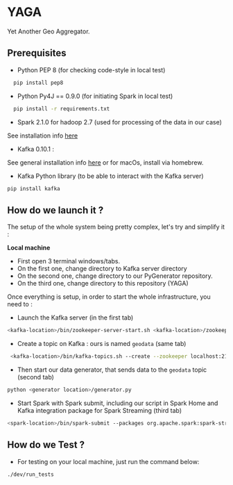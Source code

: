# YAGA
Yet Another Geo Aggregator.

## Prerequisites
- Python PEP 8 (for checking code-style in local test)

```bash
  pip install pep8
```
- Python Py4J == 0.9.0 (for initiating Spark in local test)

```bash
  pip install -r requirements.txt
```
-   Spark 2.1.0 for hadoop 2.7 (used for processing of the data in our case) 

 See installation info [here](http://spark.apache.org)

-   Kafka 0.10.1  : 

See general installation info [here](https://kafka.apache.org/quickstart) or for macOs, install via homebrew.

-   Kafka Python library (to be able to interact with the Kafka server)

```bash
pip install kafka
```
  
## How do we launch it ?   

The setup of the whole system being pretty complex, let's try and simplify it : 

**Local machine**

- First open 3 terminal windows/tabs.
- On the first one, change directory to Kafka server directory
- On the second one, change directory to our PyGenerator repository.
- On the third one, change directory to this repository (YAGA)

Once everything is setup, in order to start the whole infrastructure, you need to : 

- Launch the Kafka server (in the first tab)

```bash
<kafka-location>/bin/zookeeper-server-start.sh <kafka-location>/zookeeper.properties & <kafka-location>/bin/kafka-server-start.sh <kafka-location>/server.properties
```

- Create a topic on Kafka : ours is named `geodata` (same tab)

```bash
 <kafka-location>/bin/kafka-topics.sh --create --zookeeper localhost:2181 --replication-factor 1 --partitions 1 --topic <topic>
```
- Then start our data generator, that sends data to the `geodata` topic (second tab)

```bash
python <generator location>/generator.py
```

- Start Spark with Spark submit, including our script in Spark Home and Kafka integration package for Spark Streaming (third tab)

```bash
<spark-location>/bin/spark-submit --packages org.apache.spark:spark-streaming-kafka-0-8_2.11:2.1.0 --master local[8] <YAGA-repository>/yaga/handle_geodata.py
```
## How do we Test ?

- For testing on your local machine, just run the command below:

```bash
./dev/run_tests
```

